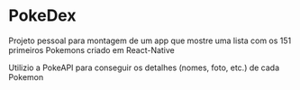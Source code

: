 # PokeDex

Projeto pessoal para montagem de um app que mostre uma lista com os 151 primeiros Pokemons criado em React-Native

Utilizio a PokeAPI para conseguir os detalhes (nomes, foto, etc.) de cada Pokemon

